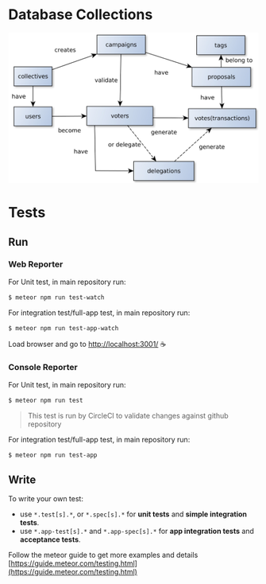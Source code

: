 # Database Collections
<img src="img/collections.jpg" width="800" title="DB Collections">

# Tests
## Run
### Web Reporter
For Unit test, in main repository run:

```sh
$ meteor npm run test-watch
```

For integration test/full-app test, in main repository run:
```sh
$ meteor npm run test-app-watch
```

Load browser and go to [http://localhost:3001/](http://localhost:3001/) ☕️

### Console Reporter
For Unit test, in main repository run:

```sh
$ meteor npm run test
```
> This test is run by CircleCI to validate changes against github repository

For integration test/full-app test, in main repository run:
```sh
$ meteor npm run test-app
```


## Write
To write your own test:

* use `*.test[s].*`, or `*.spec[s].*` for **unit tests** and **simple integration tests**.
* use `*.app-test[s].*` and `*.app-spec[s].*` for **app integration tests**  and **acceptance tests**.

Follow the meteor guide to get more examples and details [https://guide.meteor.com/testing.html](https://guide.meteor.com/testing.html)